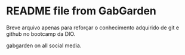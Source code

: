 
# README file from GabGarden

Breve arquivo apenas para reforçar o conhecimento adquirido de git e github no bootcamp da DIO.

gabgarden on all social media.


